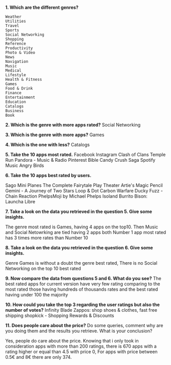 
**1. Which are the different genres?**
	
	Weather
	Utilities
	Travel
	Sports
	Social Networking
	Shopping
	Reference
	Productivity
	Photo & Video
	News
	Navigation
	Music
	Medical
	Lifestyle
	Health & Fitness
	Games
	Food & Drink
	Finance
	Entertainment
	Education
	Catalogs
	Business
	Book

**2. Which is the genre with more apps rated?**
	Social Networking	

**3. Which is the genre with more apps?**
	Games
	

**4. Which is the one with less?**
	Catalogs

**5. Take the 10 apps most rated.**
Facebook
Instagram
Clash of Clans
Temple Run
Pandora - Music & Radio
Pinterest
Bible
Candy Crush Saga
Spotify Music
Angry Birds


**6. Take the 10 apps best rated by users.**

Sago Mini Planes
The Complete Fairytale Play Theater
Artie's Magic Pencil
Gemini - A Journey of Two Stars
Loop & Dot
Carbon Warfare
Ducky Fuzz - Chain Reaction
PhelpsMoji by Michael Phelps
Isoland
Burrito Bison: Launcha Libre

**7. Take a look on the data you retrieved in the question 5. Give some insights.**

 The genre most rated is Games, having 4 apps on the top10.
 Then Music and Social Netowrking are tied having 2 apps both
Number 1 app most rated has 3 times more rates than Number 10

**8. Take a look on the data you retrieved in the question 6. Give some insights.**

Genre Games is without a doubt the genre best rated,
 There is no Social Networking on the top 10 best rated

**9. Now compare the data from questions 5 and 6. What do you see?**
 The best rated apps for current version have very few rating comparing to the most rated
 those having hundreds of thousands rates and the best rated having 
 under 100 the majority


**10. How could you take the top 3 regarding the user ratings but also the number of votes?**
Infinity Blade
Zappos: shop shoes & clothes, fast free shipping
shopkick - Shopping Rewards & Discounts


**11. Does people care about the price?** Do some queries, comment why are you doing them and the results you retrieve. What is your conclusion?

 Yes, people do care about the price. 
Knowing that i only took in consideration apps with more than 200 ratings,
 	there is 670 apps with a rating higher or equal than 4.5 with price 0,
   For apps with price between 0.5€ and 8€ there are only 374.